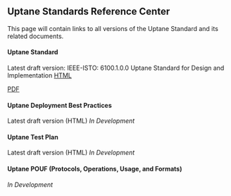 ## **Uptane Standards Reference Center**

This page will contain links to all versions of the Uptane Standard and its related documents.

#### **Uptane Standard** 

Latest draft version: IEEE-ISTO: 6100.1.0.0 Uptane Standard for Design and Implementation
[HTML](https://github.com/uptane/uptane-standard/releases/download/1.0.0/ieee-isto-6100.1.0.0.uptane-standard.html)

[PDF](/papers/ieee-isto-6100.1.0.0.uptanestandard.pdf)

#### **Uptane Deployment Best Practices**
Latest draft version (HTML)
*In Development*

#### **Uptane Test Plan**
Latest draft version (HTML)
*In Development*

#### **Uptane POUF (Protocols, Operations, Usage, and Formats)**
*In Development*
